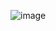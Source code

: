 ![image](https://github.com/JhonierSantana/portafolio.dev/assets/101937551/d3664f7f-831c-45c4-bdb9-8c803d496d6c)


